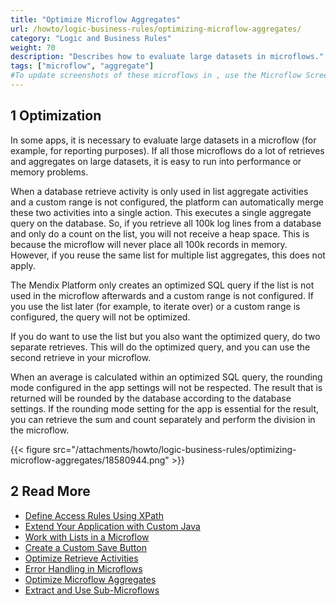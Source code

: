 ```yaml
---
title: "Optimize Microflow Aggregates"
url: /howto/logic-business-rules/optimizing-microflow-aggregates/
category: "Logic and Business Rules"
weight: 70
description: "Describes how to evaluate large datasets in microflows."
tags: ["microflow", "aggregate"]
#To update screenshots of these microflows in , use the Microflow Screenshots app.
---
```


## 1 Optimization

In some apps, it is necessary to evaluate large datasets in a microflow (for example, for reporting purposes). If all those microflows do a lot of retrieves and aggregates on large datasets, it is easy to run into performance or memory problems. 

When a database retrieve activity is only used in list aggregate activities and a custom range is not configured, the platform can automatically merge these two activities into a single action. This executes a single aggregate query on the database. So, if you retrieve all 100k log lines from a database and only do a count on the list, you will not receive a heap space. This is because the microflow will never place all 100k records in memory. However, if you reuse the same list for multiple list aggregates, this does not apply. 

The Mendix Platform only creates an optimized SQL query if the list is not used in the microflow afterwards and a custom range is not configured. If you use the list later (for example, to iterate over) or a custom range is configured, the query will not be optimized.

If you do want to use the list but you also want the optimized query, do two separate retrieves. This will do the optimized query, and you can use the second retrieve in your microflow.

When an average is calculated within an optimized SQL query, the rounding mode configured in the app settings will not be respected. The result that is returned will be rounded by the database according to the database settings. If the rounding mode setting for the app is essential for the result, you can retrieve the sum and count separately and perform the division in the microflow.

{{< figure src="/attachments/howto/logic-business-rules/optimizing-microflow-aggregates/18580944.png" >}}

## 2 Read More

* [Define Access Rules Using XPath](/howto/logic-business-rules/define-access-rules-using-xpath/)
* [Extend Your Application with Custom Java](/howto/logic-business-rules/extending-your-application-with-custom-java/)
* [Work with Lists in a Microflow](/howto/logic-business-rules/working-with-lists-in-a-microflow/)
* [Create a Custom Save Button](/howto/logic-business-rules/create-a-custom-save-button/)
* [Optimize Retrieve Activities](/howto/logic-business-rules/optimizing-retrieve-activities/)
* [Error Handling in Microflows](/refguide/error-handling-in-microflows/)
* [Optimize Microflow Aggregates](/howto/logic-business-rules/optimizing-microflow-aggregates/)
* [Extract and Use Sub-Microflows](/howto/logic-business-rules/extract-and-use-sub-microflows/)
